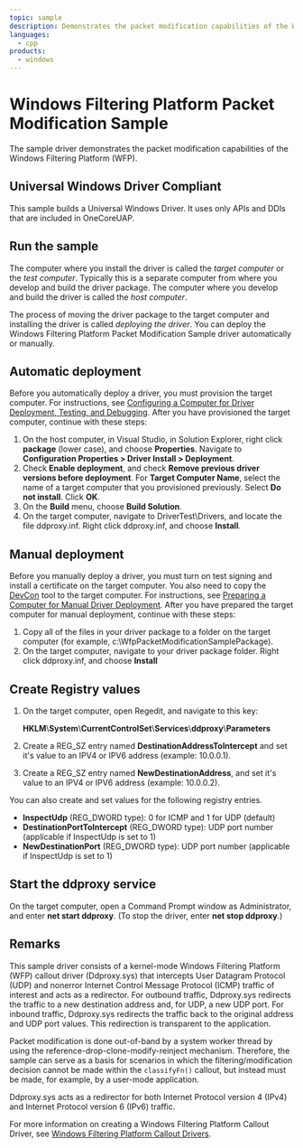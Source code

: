 ```yaml
---
topic: sample
description: Demonstrates the packet modification capabilities of the Windows Filtering Platform (WFP).
languages:
  - cpp
products:
  - windows
---
```


<!---
    name: Windows Filtering Platform Packet Modification Sample
    platform: KMDF
    language: cpp
    category: Network
    description: Demonstrates the packet modification capabilities of the Windows Filtering Platform (WFP).
    samplefwlink: http://go.microsoft.com/fwlink/p/?LinkId=617930
--->

# Windows Filtering Platform Packet Modification Sample

The sample driver demonstrates the packet modification capabilities of the Windows Filtering Platform (WFP).

## Universal Windows Driver Compliant

This sample builds a Universal Windows Driver. It uses only APIs and DDIs that are included in OneCoreUAP.

Run the sample
--------------

The computer where you install the driver is called the *target computer* or the *test computer*. Typically this is a separate computer from where you develop and build the driver package. The computer where you develop and build the driver is called the *host computer*.

The process of moving the driver package to the target computer and installing the driver is called *deploying the driver*. You can deploy the Windows Filtering Platform Packet Modification Sample driver automatically or manually.

Automatic deployment
--------------------

Before you automatically deploy a driver, you must provision the target computer. For instructions, see [Configuring a Computer for Driver Deployment, Testing, and Debugging](http://msdn.microsoft.com/en-us/library/windows/hardware/). After you have provisioned the target computer, continue with these steps:

1.  On the host computer, in Visual Studio, in Solution Explorer, right click **package** (lower case), and choose **Properties**. Navigate to **Configuration Properties \> Driver Install \> Deployment**.
2.  Check **Enable deployment**, and check **Remove previous driver versions before deployment**. For **Target Computer Name**, select the name of a target computer that you provisioned previously. Select **Do not install**. Click **OK**.
3.  On the **Build** menu, choose **Build Solution**.
4.  On the target computer, navigate to DriverTest\\Drivers, and locate the file ddproxy.inf. Right click ddproxy.inf, and choose **Install**.

Manual deployment
-----------------

Before you manually deploy a driver, you must turn on test signing and install a certificate on the target computer. You also need to copy the [DevCon](http://msdn.microsoft.com/en-us/library/windows/hardware/ff544707) tool to the target computer. For instructions, see [Preparing a Computer for Manual Driver Deployment](https://docs.microsoft.com/en-us/windows-hardware/drivers/develop/preparing-a-computer-for-manual-driver-deployment). After you have prepared the target computer for manual deployment, continue with these steps:

1.  Copy all of the files in your driver package to a folder on the target computer (for example, c:\\WfpPacketModificationSamplePackage).
2.  On the target computer, navigate to your driver package folder. Right click ddproxy.inf, and choose **Install**

Create Registry values
----------------------

1.  On the target computer, open Regedit, and navigate to this key:

    **HKLM**\\**System**\\**CurrentControlSet**\\**Services**\\**ddproxy**\\**Parameters**

2.  Create a REG\_SZ entry named **DestinationAddressToIntercept** and set it's value to an IPV4 or IPV6 address (example: 10.0.0.1).

3.  Create a REG\_SZ entry named **NewDestinationAddress**, and set it's value to an IPV4 or IPV6 address (example: 10.0.0.2).

You can also create and set values for the following registry entries.

-   **InspectUdp** (REG\_DWORD type): 0 for ICMP and 1 for UDP (default)
-   **DestinationPortToIntercept** (REG\_DWORD type): UDP port number (applicable if InspectUdp is set to 1)
-   **NewDestinationPort** (REG\_DWORD type): UDP port number (applicable if InspectUdp is set to 1)

Start the ddproxy service
-------------------------

On the target computer, open a Command Prompt window as Administrator, and enter **net start ddproxy**. (To stop the driver, enter **net stop ddproxy**.)

Remarks
-------

This sample driver consists of a kernel-mode Windows Filtering Platform (WFP) callout driver (Ddproxy.sys) that intercepts User Datagram Protocol (UDP) and nonerror Internet Control Message Protocol (ICMP) traffic of interest and acts as a redirector. For outbound traffic, Ddproxy.sys redirects the traffic to a new destination address and, for UDP, a new UDP port. For inbound traffic, Ddproxy.sys redirects the traffic back to the original address and UDP port values. This redirection is transparent to the application.

Packet modification is done out-of-band by a system worker thread by using the reference-drop-clone-modify-reinject mechanism. Therefore, the sample can serve as a basis for scenarios in which the filtering/modification decision cannot be made within the `classifyFn()` callout, but instead must be made, for example, by a user-mode application.

Ddproxy.sys acts as a redirector for both Internet Protocol version 4 (IPv4) and Internet Protocol version 6 (IPv6) traffic.

For more information on creating a Windows Filtering Platform Callout Driver, see [Windows Filtering Platform Callout Drivers](http://msdn.microsoft.com/en-us/library/windows/hardware/ff571068).

